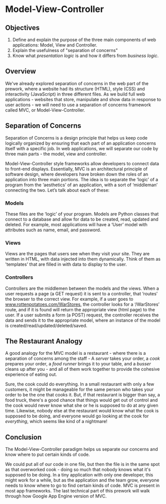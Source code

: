 # Model-View-Controller

## Objectives
1. Define and explain the purpose of the three main components of web applications: Model, View and Controller. 
2. Explain the usefulness of "separation of concerns"
3. Know what *presentation logic* is and how it differs from *business
   logic*.


## Overview

We've already explored separation of concerns in the web part of the prework, where a website had its structure (HTML), style (CSS) and interactivity (JavaScript) in three different files. As we build full web applications - websites that store, manipulate and show data in response to user actions - we will need to use a separation of concerns framework called MVC, or Model-View-Controller.

## Separation of Concerns

Separation of Concerns is a design principle that helps us keep code logically organized by ensuring that each part of an application concerns itself with a specific job. In web applications, we will separate our code by three main parts - the model, view and controller.

Model-View-Controller style frameworks allow developers to connect data to front-end displays. Essentially, MVC is an architectural principle of software design, where developers have broken down the roles of an application into three main portions. The idea is to separate the ‘logic’ of a program from the ‘aesthetics’ of an application, with a sort of ‘middleman’ connecting the two. Let’s talk about each of these:

### Models

These files are the ‘logic’ of your program. Models are Python classes that connect to a database and allow for data to be created, read, updated and deleted. For example, most applications will have a ‘User’ model with attributes such as name, email, and password.

### Views

Views are the pages that users see when they visit your site. They are written in HTML, with data injected into them dynamically. Think of them as 'templates' that are filled in with data to display to the user.

### Controllers

Controllers are the middlemen between the models and the views. When a user requests a page (a GET request) it is sent to a controller, that ‘routes’ the browser to the correct view. For example, if a user goes to www.rottenpotatoes.com/WarStores, the controller looks for a ‘/WarStores’ route, and if it is found will return the appropriate view (html page) to the user. If a user submits a form (a POST) request, the controller receives the data and sends it to the appropriate model, where an instance of the model is created/read/updated/deleted/saved.


## The Restaurant Analogy
A good analogy for the MVC model is a restaurant - where there is a separation of concerns among the staff - A *server* takes your order, a *cook* prepares your order, a *food runner* brings it to your table, and a *busser* cleans up after you - and all of them work together to provide the cohesive experience of eating out.

Sure, the cook could do everything. In a small restaurant with only a few customers, it might be manageable for the same person who takes your order to be the one that cooks it. But, if that restaurant is bigger than say, a food truck, there's a good chance that things would get out of control and the cook would never know what she or he is supposed to do at any given time. Likewise, nobody else at the restaurant would know what the cook is supposed to be doing, and everyone would go looking at the cook for *everything*, which seems like kind of a nightmare!

## Conclusion
The Model-View-Controller paradigm helps us separate our concerns and know where to put certain kinds of code.

We could put all of our code in one file, but then the file is in the same spot as that overworked cook - doing so much that nobody knows what it's supposed to be doing. In a tiny application with only one developer, this might work for a while, but as the application and the team grow, everyone needs to know where to go to find certain kinds of code. MVC is present in most app frameworks. The last technical part of this prework will walk through how Google App Engine version of MVC.